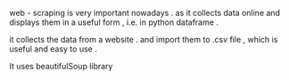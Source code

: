 web - scraping is very important nowadays . as it collects data online and displays them in a useful form , i.e. in python dataframe . 

it collects the data from a website . and import them to .csv file , which is useful and easy to use .

It uses beautifulSoup library 

